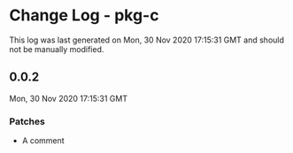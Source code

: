 # Change Log - pkg-c

This log was last generated on Mon, 30 Nov 2020 17:15:31 GMT and should not be manually modified.

## 0.0.2
Mon, 30 Nov 2020 17:15:31 GMT

### Patches

- A comment

